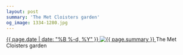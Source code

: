 ```yaml
---
layout: post
summary: 'The Met Cloisters garden'
og_image: 1334-1280.jpg
---
```


<p>
 <time>
  <a href="/1334">
   {{ page.date | date: "%B %-d, %Y" }}
  </a>
 </time>
 <a href="/1334">
  <img alt="{{ page.summary }}" sizes="(min-width: 700px) 50vw, calc(100vw - 2rem)" src="{{ site.assets_url }}/1334-640.jpg" srcset="{{ site.assets_url }}/1334-320.jpg 320w, {{ site.assets_url }}/1334-640.jpg 640w, {{ site.assets_url }}/1334-960.jpg 960w, {{ site.assets_url }}/1334-1280.jpg 1280w"/>
 </a>
 <span>
  The Met Cloisters garden
 </span>
</p>
